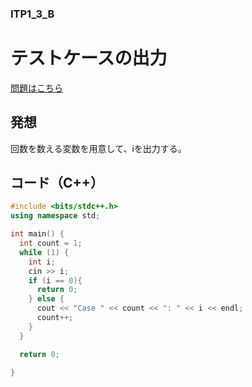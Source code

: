### ITP1_3_B

# テストケースの出力

  [問題はこちら](https://onlinejudge.u-aizu.ac.jp/courses/lesson/2/ITP1/3/ITP1_3_B)


## 発想

  回数を数える変数を用意して、iを出力する。


## コード（C++）

```cpp
#include <bits/stdc++.h>
using namespace std;

int main() {
  int count = 1;
  while (1) {
    int i;
    cin >> i;
    if (i == 0){
      return 0;
    } else {
      cout << "Case " << count << ": " << i << endl;
      count++;
    }
  }

  return 0;

}
```
